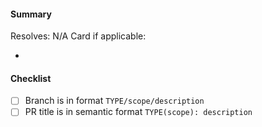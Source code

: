 #### Summary

<!-- Replace N/A with link to issue or card if applicable-->
Resolves: N/A
Card if applicable: [](url)

<!-- Bullet points describing what this PR does -->
-

#### Checklist

- [ ] Branch is in format `TYPE/scope/description`
- [ ] PR title is in semantic format `TYPE(scope): description`
